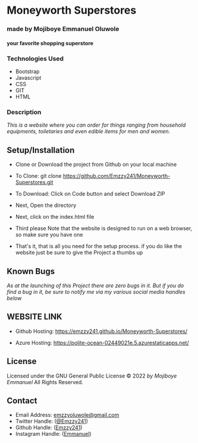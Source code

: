 # Moneyworth Superstores

### made by Mojiboye Emmanuel Oluwole

#### your favorite shopping superstore

### Technologies Used
* Bootstrap
* Javascript
* CSS
* GIT
* HTML

### Description
_This is a website where you can order for things ranging from household equipments, toiletaries and even edible items for men and women._

## Setup/Installation

* Clone or Download the project from Github on your local machine

* To Clone: git clone https://github.com/Emzzy241/Moneyworth-Superstores.git

* To Download: Click on Code button and select Download ZIP

* Next, Open the directory

* Next, click on the index.html file

* Third please Note that the website is designed to run on a web browser, so make sure you have one

* That's it, that is all you need for the setup process. if you do like the website just be sure to give the Project a thumbs up

## Known Bugs
_As at the launching of this Project there are zero bugs in it. But if you do find a bug in it, be sure to notify me via my various social media handles below_

## WEBSITE LINK
* Github Hosting: https://emzzy241.github.io/Moneyworth-Superstores/

* Azure Hosting: https://polite-ocean-02449021e.5.azurestaticapps.net/

## License 
Licensed under the GNU General Public License 
© 2022 _by Mojiboye Emmanuel_ All Rights Reserved.

## Contact
* Email Address: emzzyoluwole@gmail.com
* Twitter Handle: ([@Emzzy241](https://twitter.com/Emzzy241))
* Github Handle: ([Emzzy241](https://github.com/Emzzy241))
* Instagram Handle: ([Emmanuel](https://www.instagram.com/emmanuel.9944/))
